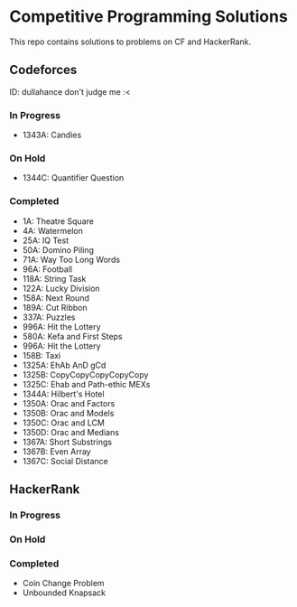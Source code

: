 # Competitive Programming Solutions

This repo contains solutions to problems on CF and HackerRank.


## Codeforces

ID: dullahance
don't judge me :<

### In Progress
- 1343A: Candies

### On Hold
- 1344C: Quantifier Question

### Completed
- 1A: Theatre Square
- 4A: Watermelon
- 25A: IQ Test
- 50A: Domino Piling
- 71A: Way Too Long Words
- 96A: Football
- 118A: String Task
- 122A: Lucky Division
- 158A: Next Round
- 189A: Cut Ribbon
- 337A: Puzzles 
- 996A: Hit the Lottery
- 580A: Kefa and First Steps
- 996A: Hit the Lottery
- 158B: Taxi
- 1325A: EhAb AnD gCd
- 1325B: CopyCopyCopyCopyCopy 
- 1325C: Ehab and Path-ethic MEXs
- 1344A: Hilbert's Hotel
- 1350A: Orac and Factors
- 1350B: Orac and Models
- 1350C: Orac and LCM
- 1350D: Orac and Medians
- 1367A: Short Substrings
- 1367B: Even Array
- 1367C: Social Distance

## HackerRank

### In Progress

### On Hold

### Completed
- Coin Change Problem
- Unbounded Knapsack
